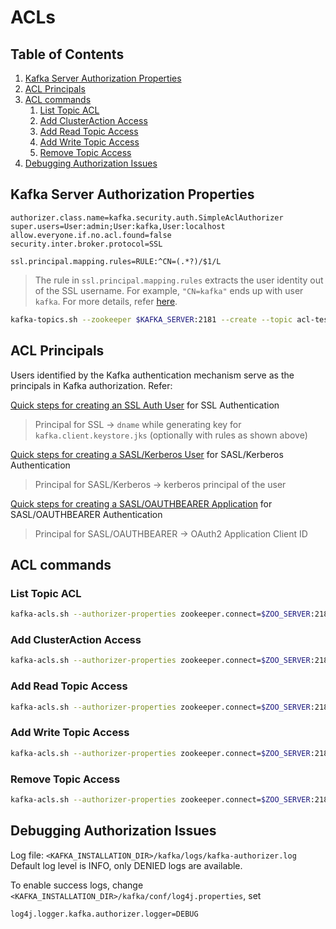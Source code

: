 # ACLs

## Table of Contents
1. [Kafka Server Authorization Properties](#kafka-server-authorization-properties)
2. [ACL Principals](#acl-principals)
2. [ACL commands](#acl-commands)
    1. [List Topic ACL](#list-topic-acl)
    2. [Add ClusterAction Access](#add-clusteraction-access)
    3. [Add Read Topic Access](#add-read-topic-access)
    4. [Add Write Topic Access](#add-write-topic-access)
    5. [Remove Topic Access](#remove-topic-access)
3. [Debugging Authorization Issues](#debugging-authorization-issues)

## Kafka Server Authorization Properties

```properties
authorizer.class.name=kafka.security.auth.SimpleAclAuthorizer
super.users=User:admin;User:kafka,User:localhost
allow.everyone.if.no.acl.found=false
security.inter.broker.protocol=SSL

ssl.principal.mapping.rules=RULE:^CN=(.*?)/$1/L
```

> The rule in `ssl.principal.mapping.rules` extracts the user identity out of the SSL username. For example, `"CN=kafka"` ends up with user `kafka`. For more details, refer [here](https://kafka.apache.org/documentation/#security_authz_ssl).

```bash
kafka-topics.sh --zookeeper $KAFKA_SERVER:2181 --create --topic acl-test --replication-factor 1 --partitions 1
```

## ACL Principals
Users identified by the Kafka authentication mechanism serve as the principals in Kafka authorization. Refer:

[Quick steps for creating an SSL Auth User](https://github.com/krunalvora/apachekafka101/tree/master/kafka-security/ssl#quick-steps-for-creating-an-ssl-auth-user) for SSL Authentication 

> Principal for SSL -> `dname` while generating key for `kafka.client.keystore.jks` (optionally with rules as shown above) 

[Quick steps for creating a SASL/Kerberos User](https://github.com/krunalvora/apachekafka101/tree/master/kafka-security/kerberos#quick-steps-for-creating-a-saslkerberos-user) for SASL/Kerberos Authentication

> Principal for SASL/Kerberos -> kerberos principal of the user 

[Quick steps for creating a SASL/OAUTHBEARER Application](https://github.com/krunalvora/apachekafka101/tree/master/kafka-security/kerberos#quick-steps-for-creating-a-sasloauthbearer-application) for SASL/OAUTHBEARER Authentication

> Principal for SASL/OAUTHBEARER -> OAuth2 Application Client ID

## ACL commands
### List Topic ACL
```bash
kafka-acls.sh --authorizer-properties zookeeper.connect=$ZOO_SERVER:2181 --list --topic acl-test
```

### Add ClusterAction Access
```bash
kafka-acls.sh --authorizer-properties zookeeper.connect=$ZOO_SERVER:2181 --add --allow-principal "User:admin" --cluster --operation ClusterAction
```

### Add Read Topic Access
```bash
kafka-acls.sh --authorizer-properties zookeeper.connect=$ZOO_SERVER:2181 add --allow-principal "User:reader" --allow-principal "User:writer" --operation Read --group=* --topic acl-test
```

### Add Write Topic Access
```bash
kafka-acls.sh --authorizer-properties zookeeper.connect=$ZOO_SERVER:2181 --add --allow-principal "User:writer" --operation Write --topic acl-test
```

### Remove Topic Access 
```bash
kafka-acls.sh --authorizer-properties zookeeper.connect=$ZOO_SERVER:2181 --remove --allow-principal "User:reader" --operation Read --topic acl-test
```

## Debugging Authorization Issues

Log file:  `<KAFKA_INSTALLATION_DIR>/kafka/logs/kafka-authorizer.log`
Default log level is INFO, only DENIED logs are available.

To enable success logs, change `<KAFKA_INSTALLATION_DIR>/kafka/conf/log4j.properties`, set
```properties
log4j.logger.kafka.authorizer.logger=DEBUG
```



